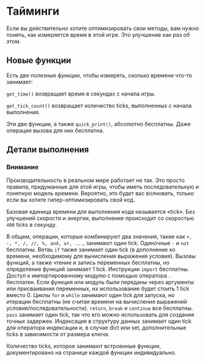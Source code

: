 # Тайминги
Если вы действительно хотите оптимизировать свои методы, вам нужно понять, как измеряется время в этой игре. Это улучшение как раз об этом.

## Новые функции
Есть две полезные функции, чтобы измерять, сколько времени что-то занимает:

`get_time()` возвращает время в секундах с начала игры.

`get_tick_count()` возвращает количество ticks, выполненных с начала выполнения.

Эти две функции, а также `quick_print()`, абсолютно бесплатны. Даже операция вызова для них бесплатна.

## Детали выполнения

### Внимание
Производительность в реальном мире работает не так. Это просто правила, придуманные для этой игры, чтобы иметь последовательную и понятную модель времени.
Вероятно, это будет вас волновать, только если вы хотите гипер-оптимизировать свой код.


Базовая единица времени для выполнения кода называется «tick». Без улучшений скорости и энергии, выполнение происходит со скоростью `400` ticks в секунду.

В общем, операции, которые комбинируют два значения, такие как `+, -, *, /, //, %, and, or, ...`, занимают один tick.
Одиночные `-` и `not` бесплатны.
Ветвь `if` также занимает один tick (в дополнение ко времени, необходимому для вычисления выражения условия).
Вызовы функций, а также чтение и запись переменных бесплатны, но определение функций занимает 1 tick.
Инструкции `import` бесплатны.
Доступ к импортированному модулю с помощью оператора `.` бесплатен.
Если функция или модуль были переданы через аргументы или присваивания переменных, их использование будет стоить 1 tick вместо 0.
Циклы `for` и `while` занимают один tick для запуска, но итерации бесплатны (не считая времени на вычисление выражений условия/последовательности).
`return`, `break` и `continue` все бесплатны.
`pass` занимает один tick, так что его можно использовать для создания точных задержек.
Индексация в структуру данных занимает один tick для оператора индексации и, в случае dict или set, дополнительные ticks в зависимости от размера ключа.

Количество ticks, которое занимают встроенные функции, документировано на странице каждой функции индивидуально.